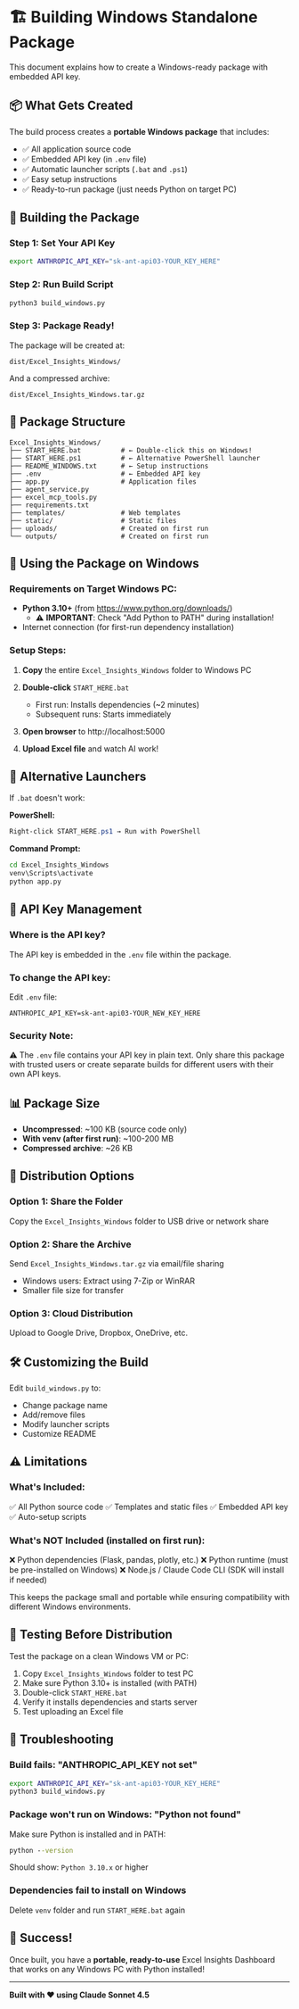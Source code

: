 # 🏗️ Building Windows Standalone Package

This document explains how to create a Windows-ready package with embedded API key.

## 📦 What Gets Created

The build process creates a **portable Windows package** that includes:
- ✅ All application source code
- ✅ Embedded API key (in `.env` file)
- ✅ Automatic launcher scripts (`.bat` and `.ps1`)
- ✅ Easy setup instructions
- ✅ Ready-to-run package (just needs Python on target PC)

## 🚀 Building the Package

### Step 1: Set Your API Key

```bash
export ANTHROPIC_API_KEY="sk-ant-api03-YOUR_KEY_HERE"
```

### Step 2: Run Build Script

```bash
python3 build_windows.py
```

### Step 3: Package Ready!

The package will be created at:
```
dist/Excel_Insights_Windows/
```

And a compressed archive:
```
dist/Excel_Insights_Windows.tar.gz
```

## 📁 Package Structure

```
Excel_Insights_Windows/
├── START_HERE.bat          # ← Double-click this on Windows!
├── START_HERE.ps1          # ← Alternative PowerShell launcher
├── README_WINDOWS.txt      # ← Setup instructions
├── .env                    # ← Embedded API key
├── app.py                  # Application files
├── agent_service.py
├── excel_mcp_tools.py
├── requirements.txt
├── templates/              # Web templates
├── static/                 # Static files
├── uploads/                # Created on first run
└── outputs/                # Created on first run
```

## 🎯 Using the Package on Windows

### Requirements on Target Windows PC:
- **Python 3.10+** (from https://www.python.org/downloads/)
  - ⚠️ **IMPORTANT**: Check "Add Python to PATH" during installation!
- Internet connection (for first-run dependency installation)

### Setup Steps:

1. **Copy** the entire `Excel_Insights_Windows` folder to Windows PC

2. **Double-click** `START_HERE.bat`
   - First run: Installs dependencies (~2 minutes)
   - Subsequent runs: Starts immediately

3. **Open browser** to http://localhost:5000

4. **Upload Excel file** and watch AI work!

## 🔧 Alternative Launchers

If `.bat` doesn't work:

**PowerShell:**
```powershell
Right-click START_HERE.ps1 → Run with PowerShell
```

**Command Prompt:**
```cmd
cd Excel_Insights_Windows
venv\Scripts\activate
python app.py
```

## 🔑 API Key Management

### Where is the API key?
The API key is embedded in the `.env` file within the package.

### To change the API key:
Edit `.env` file:
```
ANTHROPIC_API_KEY=sk-ant-api03-YOUR_NEW_KEY_HERE
```

### Security Note:
⚠️ The `.env` file contains your API key in plain text. Only share this package with trusted users or create separate builds for different users with their own API keys.

## 📊 Package Size

- **Uncompressed**: ~100 KB (source code only)
- **With venv (after first run)**: ~100-200 MB
- **Compressed archive**: ~26 KB

## 🚀 Distribution Options

### Option 1: Share the Folder
Copy the `Excel_Insights_Windows` folder to USB drive or network share

### Option 2: Share the Archive
Send `Excel_Insights_Windows.tar.gz` via email/file sharing
- Windows users: Extract using 7-Zip or WinRAR
- Smaller file size for transfer

### Option 3: Cloud Distribution
Upload to Google Drive, Dropbox, OneDrive, etc.

## 🛠️ Customizing the Build

Edit `build_windows.py` to:
- Change package name
- Add/remove files
- Modify launcher scripts
- Customize README

## ⚠️ Limitations

### What's Included:
✅ All Python source code
✅ Templates and static files
✅ Embedded API key
✅ Auto-setup scripts

### What's NOT Included (installed on first run):
❌ Python dependencies (Flask, pandas, plotly, etc.)
❌ Python runtime (must be pre-installed on Windows)
❌ Node.js / Claude Code CLI (SDK will install if needed)

This keeps the package small and portable while ensuring compatibility with different Windows environments.

## 🧪 Testing Before Distribution

Test the package on a clean Windows VM or PC:

1. Copy `Excel_Insights_Windows` folder to test PC
2. Make sure Python 3.10+ is installed (with PATH)
3. Double-click `START_HERE.bat`
4. Verify it installs dependencies and starts server
5. Test uploading an Excel file

## 📝 Troubleshooting

### Build fails: "ANTHROPIC_API_KEY not set"
```bash
export ANTHROPIC_API_KEY="sk-ant-api03-YOUR_KEY_HERE"
python3 build_windows.py
```

### Package won't run on Windows: "Python not found"
Make sure Python is installed and in PATH:
```cmd
python --version
```

Should show: `Python 3.10.x` or higher

### Dependencies fail to install on Windows
Delete `venv` folder and run `START_HERE.bat` again

## 🎉 Success!

Once built, you have a **portable, ready-to-use** Excel Insights Dashboard that works on any Windows PC with Python installed!

---

**Built with ❤️ using Claude Sonnet 4.5**
